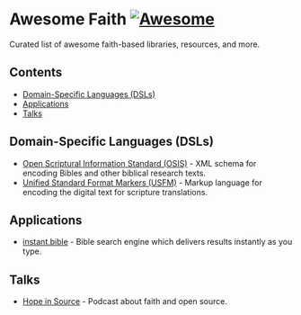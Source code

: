 # Awesome Faith [![Awesome](https://awesome.re/badge.svg)](https://awesome.re)

Curated list of awesome faith-based libraries, resources, and more.

## Contents

- [Domain-Specific Languages (DSLs)](#domain-specific-languages-dsls)
- [Applications](#applications)
- [Talks](#talks)

## Domain-Specific Languages (DSLs)

- [Open Scriptural Information Standard (OSIS)](https://crosswire.org/osis) - XML schema for encoding Bibles and other biblical research texts.
- [Unified Standard Format Markers (USFM)](https://github.com/ubsicap/usfm) - Markup language for encoding the digital text for scripture translations.

## Applications

- [instant.bible](https://github.com/knpwrs/instant.bible) - Bible search engine which delivers results instantly as you type.

## Talks

- [Hope in Source](https://hopeinsource.com/) - Podcast about faith and open source.
